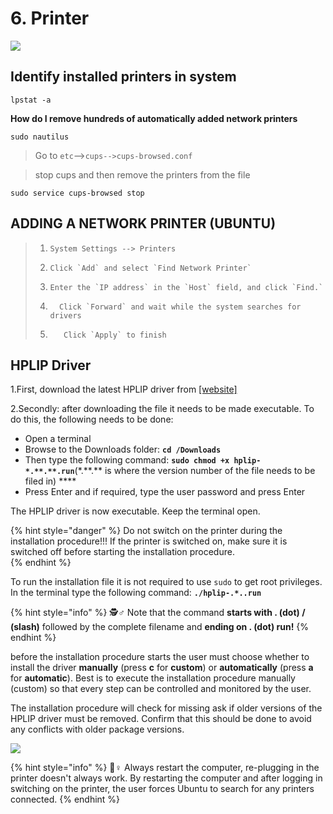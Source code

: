 # 6. Printer

![](../.gitbook/assets/35069-printererror.gif)

## Identify installed printers in  system

```text
lpstat -a
```

**How do I remove hundreds of automatically added network printers**

```text
sudo nautilus
```

> Go to `etc`--&gt;`cups-->cups-browsed.conf`



> stop cups and then remove the printers from the file

```text
sudo service cups-browsed stop
```

## ADDING A NETWORK PRINTER \(UBUNTU\)

> 1. `System Settings --> Printers`
>
> 2.     Click `Add` and select `Find Network Printer`
>
> 3.     Enter the `IP address` in the `Host` field, and click `Find.`
>
> 4.       Click `Forward` and wait while the system searches for drivers
>
> 5.        Click `Apply` to finish

##  HPLIP Driver

1.First, download the latest HPLIP driver from [\[website\]](https://developers.hp.com/hp-linux-imaging-and-printing/gethplip)

2.Secondly: after downloading the file it needs to be made executable. To do this, the following needs to be done:



* Open a terminal
* Browse to the Downloads folder: **`cd /Downloads`**
* Then type the following command: **`sudo chmod +x hplip-*.**.**.run`**\(\*.\*\*.\*\* is where the version number of the file needs to be filed in\) ****
* Press Enter and if required, type the user password and press Enter

The HPLIP driver is now executable. Keep the terminal open.

{% hint style="danger" %}
 Do not switch on the printer during the installation procedure!!! If the printer is switched on, make sure it is switched off before starting the installation procedure.  
{% endhint %}

To run the installation file it is not required to use `sudo` to get root privileges. In the terminal type the following command: **`./hplip-.*..run`**

{% hint style="info" %}
🕵♂ Note that the command **starts with . \(dot\) / \(slash\)** followed by the complete filename and **ending on . \(dot\) run!**
{% endhint %}

before the installation procedure starts the user must choose whether to install the driver **manually** \(press **c** for **custom**\) or **automatically** \(press **a** for **automatic**\). Best is to execute the installation procedure manually \(custom\) so that every step can be controlled and monitored by the user.

The installation procedure will check for missing ask if older versions of the HPLIP driver must be removed. Confirm that this should be done to avoid any conflicts with older package versions.

![](../.gitbook/assets/20210524_104027.jpg)

{% hint style="info" %}
💂♀ Always restart the computer, re-plugging in the printer doesn't always work. By restarting the computer and after logging in switching on the printer, the user forces Ubuntu to search for any printers connected.
{% endhint %}

